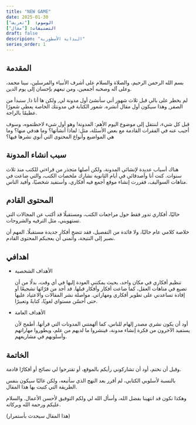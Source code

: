 ```yaml
---
title: "NEW GAME"
date: 2025-01-30
الوسوم:  ["تعريف"]
التصنيفات: ["مقال"]
draft: false
descripion: "البداية الأسطورية"
series_order: 1
---
```

## المقدمة

بسم الله الرحمن الرحيم، والصلاة والسلام على أشرف الأنبياء والمرسلين، نبينا محمد، وعلى آله وصحبه أجمعين، ومن تبعهم بإحسان إلى يوم الدين.

لم يخطر على بالي قبل ثلاث شهور أني سأنشئ أول مدونة لي, ولكن ها أنا ذا, سنبدأ من الصفر, وهذا سيكون أول مقال أنشره. شعور الكتابة في مدونتك الخاصة يعطي شعورًا عظيمًا بالراحة. 

قبل كل شيء، لننتقل إلى موضوع اليوم الأهم: المدونة! وهو أول شيء لاحظتموه، وسوف أجيب عنه في الفقرات القادمة مع بعض الأسئلة، مثل: لماذا أنشأتها؟ وما هدفي منها؟ وما هي المواضيع وأنواع المحتوى التي أنوي نشرها فيها؟


## سبب انشاء المدونة 

هناك أسباب عديدة لإنشائي المدونة، ولكن أصلها متجذر من قراءتي للكتب منذ ثلاث سنوات. كنت أنا وأصدقائي في أيام الثانوية نشارك ملخصات الكتب، والتي ضاعت في متاهات السواليف، فقررت إنشاء موقع أجمع فيه أفكاري، وأستفيد شخصيًا، وأفيد الناس.

## المحتوى القادم

حاليًا، أفكاري تدور فقط حول مراجعات الكتب، ومستقبلًا قد أكتب عن المجالات التي تستهويني، مثل الترفيه والشروحات.

خلاصة كلامي عام حاليًا، ولا فائدة من التفصيل، فقد تتضح أفكار جديدة مستقبلًا. المهم أن نصبر إلى النتيجة، وأتمنى أن يعجبكم المحتوى القادم.

## اهدافي

* الأهداف الشخصية

    تنظيم أفكاري في مكان واحد، بحيث يمكنني العودة إليها في أي وقت، بدلًا من أن تضيع في متاهات العقل، كما ضاعت أفكار وأفكار قبلها.
    قد أجد من قرّائها تشجيعًا أو إفادة تساعدني على تطوير أفكاري ومهاراتي.
    مواصلة نشر المقالات والاعتياد عليها حتى أحسّن مستواي لغويًا، كتابةً وتعبيرًا.

* الأهداف العامة

    أود أن يكون نشري مصدر إلهام للناس، كما ألهمتني المدونات التي قرأتها.
    أطمح لأن يستفيد الآخرون من فكرة إنشاء مدونة، فينشروا ما لديهم من علم، ويطوروا مهاراتهم وأسلوبهم في مشاريعهم.

## الخاتمة

وقبل أن نختم، أود أن تشاركوني رأيكم بالموقع، أو تقترحوا لي نصائح أو أفكارًا قادمة.

بالنسبة لأسلوبي الكتابي، لم أقرر بعد النهج الذي سأتبعه، ولكن غالبًا سيكون بنفس الطريقة التي كتبت بها هذا المقال.

وهكذا نكون قد انتهينا بفضل الله، وأسأل الله لي ولكم التوفيق لأحسن الأعمال. والسلام عليكم ورحمة الله وبركاته.

(هذا المقال سيحدث بأستمرار)